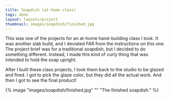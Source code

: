 ```yaml
---
title: Soapdish (at-home class)
tags: done
layout: layouts/project
thumbnail: images/soapdish/finished.jpg
---
```


This was one of the projects for an at-home hand-building class I took. It was
another slab build, and I deviated FAR from the instructions on this one. The
project brief was for a traditional soapdish, but I decided to do something
different. Instead, I made this kind of curly thing that was intended to hold
the soap upright.

After I built these class projects, I took them back to the studio to be glazed
and fired. I got to pick the glaze color, but they did all the actual work. And
then I got to see the final product!

{% image "images/soapdish/finished.jpg" "" "The finished soapdish." %}
